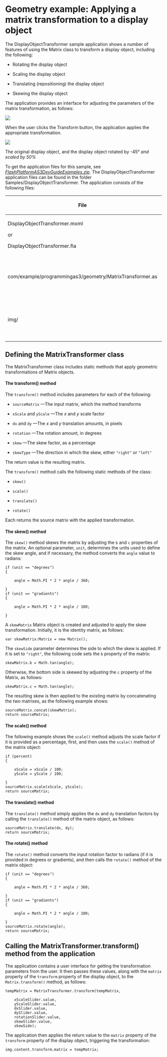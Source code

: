 # Geometry example: Applying a matrix transformation to a display object

The DisplayObjectTransformer sample application shows a number of features of
using the Matrix class to transform a display object, including the following:

- Rotating the display object

- Scaling the display object

- Translating (repositioning) the display object

- Skewing the display object

The application provides an interface for adjusting the parameters of the matrix
transformation, as follows:

![](../../img/ge_DisplayObjectTransformer-1.png)

When the user clicks the Transform button, the application applies the
appropriate transformation.

![](../../img/ge_DisplayObjectTransformer-2.png)

The original display object, and the display object rotated by -45° _and scaled
by 50%_

To get the application files for this sample, see
[_FlashPlatformAS3DevGuideExamples.zip_](https://github.com/joshtynjala/flash-platform-as3-dev-guide-examples/releases/tag/original).
The DisplayObjectTransformer application files can be found in the folder
Samples/DisplayObjectTransformer. The application consists of the following
files:

<table>
<thead>
    <tr>
        <th><p>File</p></th>
        <th><p>Description</p></th>
    </tr>
</thead>
<tbody>
    <tr>
        <td>
            <p>DisplayObjectTransformer.mxml</p>
            <p>or</p>
            <p>DisplayObjectTransformer.fla</p>
        </td>
        <td><p>The main
        application file in Flash (FLA) or Flex (MXML)</p></td>
    </tr>
    <tr>
        <td><p>com/example/programmingas3/geometry/MatrixTransformer.as</p></td>
        <td><p>A class that
        contains methods for applying matrix transformations.</p></td>
    </tr>
    <tr>
        <td><p>img/</p></td>
        <td><p>A directory
        containing sample image files used by the application.</p></td>
    </tr>
</tbody>
</table>

## Defining the MatrixTransformer class

The MatrixTransformer class includes static methods that apply geometric
transformations of Matrix objects.

#### The transform() method

The `transform()` method includes parameters for each of the following:

- `sourceMatrix` —The input matrix, which the method transforms

- `xScale` and `yScale` —The _x_ and _y_ scale factor

- `dx` and `dy` —The _x_ and _y_ translation amounts, in pixels

- `rotation` —The rotation amount, in degrees

- `skew` —The skew factor, as a percentage

- `skewType` —The direction in which the skew, either `"right"` or `"left"`

The return value is the resulting matrix.

The `transform()` method calls the following static methods of the class:

- `skew()`

- `scale()`

- `translate()`

- `rotate()`

Each returns the source matrix with the applied transformation.

#### The skew() method

The `skew()` method skews the matrix by adjusting the `b` and `c` properties of
the matrix. An optional parameter, `unit`, determines the units used to define
the skew angle, and if necessary, the method converts the `angle` value to
radians:

```
if (unit == "degrees")
{
```

        angle = Math.PI * 2 * angle / 360;
```
}
if (unit == "gradients")
{
```

        angle = Math.PI * 2 * angle / 100;
```
}
```

A `skewMatrix` Matrix object is created and adjusted to apply the skew
transformation. Initially, it is the identity matrix, as follows:

```
var skewMatrix:Matrix = new Matrix();
```

The `skewSide` parameter determines the side to which the skew is applied. If it
is set to `"right"`, the following code sets the `b` property of the matrix:

```
skewMatrix.b = Math.tan(angle);
```

Otherwise, the bottom side is skewed by adjusting the `c` property of the
Matrix, as follows:

```
skewMatrix.c = Math.tan(angle);
```

The resulting skew is then applied to the existing matrix by concatenating the
two matrixes, as the following example shows:

```
sourceMatrix.concat(skewMatrix);
return sourceMatrix;
```

#### The scale() method

The following example shows the `scale()` method adjusts the scale factor if it
is provided as a percentage, first, and then uses the `scale()` method of the
matrix object:

```
if (percent)
{
```

        xScale = xScale / 100;
        yScale = yScale / 100;
```
}
sourceMatrix.scale(xScale, yScale);
return sourceMatrix;
```

#### The translate() method

The `translate()` method simply applies the `dx` and `dy` translation factors by
calling the `translate()` method of the matrix object, as follows:

```
sourceMatrix.translate(dx, dy);
return sourceMatrix;
```

#### The rotate() method

The `rotate()` method converts the input rotation factor to radians (if it is
provided in degrees or gradients), and then calls the `rotate()` method of the
matrix object:

```
if (unit == "degrees")
{
```

        angle = Math.PI * 2 * angle / 360;
```
}
if (unit == "gradients")
{
```

        angle = Math.PI * 2 * angle / 100;
```
}
sourceMatrix.rotate(angle);
return sourceMatrix;
```

## Calling the MatrixTransformer.transform() method from the application

The application contains a user interface for getting the transformation
parameters from the user. It then passes these values, along with the `matrix`
property of the `transform` property of the display object, to the
`Matrix.transform()` method, as follows:

```
tempMatrix = MatrixTransformer.transform(tempMatrix,
```

        xScaleSlider.value,
        yScaleSlider.value,
        dxSlider.value,
        dySlider.value,
        rotationSlider.value,
        skewSlider.value,
        skewSide);

The application then applies the return value to the `matrix` property of the
`transform` property of the display object, triggering the transformation:

```
img.content.transform.matrix = tempMatrix;
```
